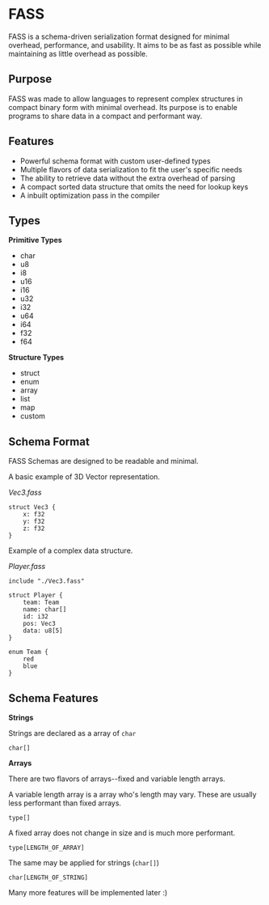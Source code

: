 # FASS

FASS is a schema-driven serialization format designed for minimal overhead, performance, and usability. It aims to be as fast as possible while maintaining as little overhead as possible.

## Purpose

FASS was made to allow languages to represent complex structures in compact binary form with minimal overhead. Its purpose is to enable programs to share data in a compact and performant way.

## Features

- Powerful schema format with custom user-defined types
- Multiple flavors of data serialization to fit the user's specific needs
- The ability to retrieve data without the extra overhead of parsing
- A compact sorted data structure that omits the need for lookup keys
- A inbuilt optimization pass in the compiler


## Types

**Primitive Types**
- char
- u8
- i8
- u16
- i16
- u32
- i32
- u64
- i64
- f32
- f64

**Structure Types**
- struct
- enum
- array
- list
- map
- custom

## Schema Format

FASS Schemas are designed to be readable and minimal.

A basic example of 3D Vector representation.

*Vec3.fass*

```
struct Vec3 {
    x: f32
    y: f32
    z: f32
}
```

Example of a complex data structure.

*Player.fass*

```
include "./Vec3.fass"

struct Player {
    team: Team
    name: char[]
    id: i32
    pos: Vec3
    data: u8[5]
}

enum Team {
    red
    blue
}
```

## Schema Features

**Strings**

Strings are declared as a array of `char`

`char[]`

**Arrays**

There are two flavors of arrays--fixed and variable length arrays.

A variable length array is a array who's length may vary. These are usually less performant than fixed arrays.

`type[]`

A fixed array does not change in size and is much more performant.

`type[LENGTH_OF_ARRAY]`

The same may be applied for strings (`char[]`)

`char[LENGTH_OF_STRING]`

Many more features will be implemented later :)